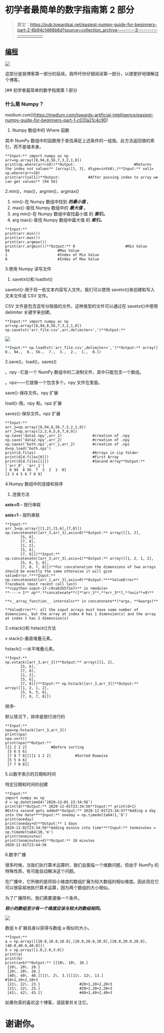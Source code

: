 # 初学者最简单的数字指南第 2 部分

> 原文：<https://pub.towardsai.net/easiest-numpy-guide-for-beginners-part-2-6b94c1466b6d?source=collection_archive---------3----------------------->

## [编程](https://towardsai.net/p/category/programming)

![](img/25d268f973ade3577d6c27abfae7c87c.png)

这部分是我博客第一部分的延续。我呼吁你仔细阅读第一部分，以便更好地理解这个博客。

[](https://medium.com/towards-artificial-intelligence/easiest-numpy-guide-for-beginners-part-1-c031a21c4c90) [## 初学者最简单的数字指南第 1 部分

### 什么是 Numpy？

medium.com](https://medium.com/towards-artificial-intelligence/easiest-numpy-guide-for-beginners-part-1-c031a21c4c90) 

1.  Numpy 数组中的 Where 函数

其中 NumPy 数组中的函数用于查找满足上述条件的一组值。此方法返回值的索引，而不是值本身。

```
**Input:** import numpy as np
arr=np.array([8,94,8,56,7,3,2,1,0])
print(np.where(arr>10))**Output:                           #Returns the index not values** (array([1, 3], dtype=int64),)**Input:** val1= np.where(arr>10)
print(arr[val1])**Output:             #After passing index to array we can get values** [94 56] 
```

2.min()，max()，argmin()，argmax()

1.  min()-在 Numpy 数组中找到 ***的最小值*** 。
2.  max()-查找 Numpy 数组中的 ***最大值*** 。
3.  arg min()-在 Numpy 数组中查找最小值 的 ***索引。***
4.  arg max()-查找 Numpy 数组中最大值 的 ***索引。***

```
**Input:**
print(arr.min())
print(arr.max())
print(arr.argmax())
print(arr.argmin())**Output:** 0                       #Min Value
94                      #Max Value
1                       #Index of Min Value
8                       #Index of Max Value
```

3.使用 Numpy 读写文件

1.  savetxt()和 loadtxt()

savetxt()-用于将一些文本内容写入文件。我们可以使用 savetxt()来创建和写入文本文件或 CSV 文件。

CSV 文件是包含逗号分隔值的文件。这种类型的文件可以通过在 savetxt()中使用 delimiter 关键字来创建。

```
**Input:** import numpy as np
arr=np.array([8,94,8,56,7,3,2,1,0])
np.savetxt('arr_file.csv',arr,delimiter=',')**Output:**
```

![](img/fbf89308793f54bb4512524e48e311e0.png)

```
**Input:** np.loadtxt('arr_file.csv',delimiter=',')**Output:** array([ 8., 94.,  8., 56.,  7.,  3.,  2.,  1.,  0.])
```

2.save()，load()，savez()

。npy -它是一个 NumPy 数组中的二进制文件，其中只能包含一个数组。

。npz——它就像一个包含多个。npy 文件在里面。

save()-保存文件。npy 扩展

load()-用。npy 和。npz 扩展

savez()-保存文件。npz 扩展

```
**Input:**
arr_1=np.array([8,94,8,56,7,3,2,1,0])
arr_2=np.array([2,3,4,5,6,7,8,9])
np.save(‘data1.npy’,arr_1)              #creation of .npy
np.save(‘data2.npy’,arr_2)              #creation of .npy
np.savez(‘both.npz’,arr_1,arr_2)        #creation of .npz
d=np.load(‘both.npz’)
print(d.files)                          #Arrays in zip folder
print(d[d.files[0]])                    #First Array
print(d[d.files[1]])                    #Second Array**Output:** ['arr_0', 'arr_1']
[ 8 94  8 56  7  3  2  1  0]
[2 3 4 5 6 7 8 9]
```

4.Numpy 数组中的连接和排序

1.  连接方法

**axis=0 -** 按行串联

**axis=1 -** 按列串联

```
**Input:**
arr_3=np.array([[1,2],[5,6],[7,8]])
np.concatenate([arr_3,arr_3],axis=0)**Output:** array([[1, 2],
       [5, 6],
       [7, 8],
       [1, 2],
       [5, 6],
       [7, 8]])**Input:** np.concatenate([arr_3,arr_3],axis=1)**Output:** array([[1, 2, 1, 2],
       [5, 6, 5, 6],
       [7, 8, 7, 8]])**For concatenation the dimensions of two arrays should be exactly the same otherwise it will give valueError.****Input:**
np.concatenate([arr_1,arr_3],axis=0)**Output:****ValueError**                                Traceback (most recent call last)
**<ipython-input-17-c9ceb2b572e7>** in <module>
**----> 1** np**.**concatenate**([**arr_1**,**arr_3**],**axis**=0)**

**<__array_function__ internals>** in concatenate**(*args, **kwargs)**

**ValueError**: all the input arrays must have same number of dimensions, but the array at index 0 has 1 dimension(s) and the array at index 1 has 2 dimension(s)
```

2.vstack()和 hstack()方法

v stack()-垂直堆叠元素。

hstack() —水平堆叠元素。

```
**Input:**
np.vstack([arr_3,arr_3])**Output:** array([[1, 2],
       [5, 6],
       [7, 8],
       [1, 2],
       [5, 6],
       [7, 8]])**Input:** np.hstack([arr_3,arr_3])**Output:** array([[1, 2, 1, 2],
       [5, 6, 5, 6],
       [7, 8, 7, 8]])
```

排序-

默认情况下，排序是按行进行的

```
**Input:**
npa=np.hstack([arr_3,arr_3])
print(npa)
npa.sort()
print(npa)**Output:**
[[1 2 1 2]           #Before sorting
 [5 6 5 6]
 [7 8 7 8]][[1 1 2 2]           #Sorted Rowwise
 [5 5 6 6]
 [7 7 8 8]]
```

5.以数字表示的日期和时间

特定日期和时间的创建

```
**Input:**
import numpy as np
d = np.datetime64(‘2020–12–01 23:34:56’)
print(d)**Output:** 2020-12-01T23:34:56**Input:** print(d+1)           #Extra second gets added**Output:** 2020-12-01T23:34:57**Adding a day into the date****Input:** oneday = np.timedelta64(1,'D')
print(oneday)
print(oneday+d)**Output:** 1 days
2020-12-02T23:34:56**Adding minute into time****Input:** tenminutes = np.timedelta64(10,'m')
print(tenminutes)
print(tenminutes+d)**Output:** 10 minutes
2020-12-01T23:44:56
```

6.数字广播

很多时候，当我们执行算术运算时，我们会面临一个维数问题，但由于 NumPy 的特殊性质，有可能自动解决这个问题。

在广播中，它所做的是将较小维度的数组扩展为较大数组的相似维度。因此现在它可以很容易地执行算术运算，因为两个数组的大小相似。

为了广播阵列，我们需要遵循一个条件。

***较小的数组至少有一个维度应该与较大的数组相同。***

![](img/36856004eb90d8a9ccd95c6b2f0a9656.png)

数组 b 扩展自身以获得与数组 a 相似的大小。

```
**Input:**
a = np.array([[10.0,10.0,10.0],[20.0,20.0,20.0],[20.0,20.0,20.0],[40.0,40.0,40.0]]) 
b = np.array([1.0,2.0,3.0])
print(a)
print(b)
print(a+b)**Output:** [[10\. 10\. 10.]
 [20\. 20\. 20.]
 [20\. 20\. 20.]
 [40\. 40\. 40.]][1\. 2\. 3.][[11\. 12\. 13.]                  #10+1,10+2,10+3
 [21\. 22\. 23.]                  #20+1,20+2,20+3
 [21\. 22\. 23.]                  #20+1,20+2,20+3
 [41\. 42\. 43.]]                 #40+1,40+2,40+3
```

如果你真的喜欢这个博客，请鼓掌并关注它。

# 谢谢你。